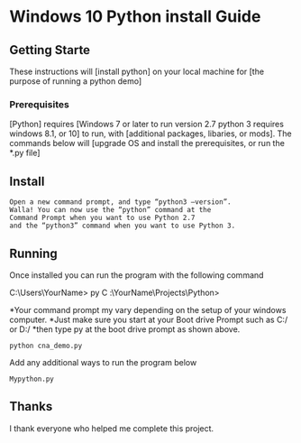 
# Windows 10 Python install Guide


## **Getting Starte**

These instructions will [install python] on your local machine for [the purpose of running a python demo]

### **Prerequisites**

[Python] requires [Windows 7 or later to run version 2.7 python 3 requires windows 8.1, or 10] to run,
 with [additional packages, libaries, or mods]. The commands below will [upgrade OS and install the prerequisites, or run the *.py file]

## Install

```
Open a new command prompt, and type “python3 –version”. 
Walla! You can now use the “python” command at the
Command Prompt when you want to use Python 2.7
and the “python3” command when you want to use Python 3.
```

## Running
Once installed you can run the program with the following command

C:\Users\YourName> py
C  :\YourName\Projects\Python>

*Your command prompt my vary depending on the setup of your windows computer.
*Just make sure you start at your Boot drive Prompt such as C:/ or D:/
*then type py at the boot drive prompt as shown above.

```
python cna_demo.py
```

Add any additional ways to run the program below

```
Mypython.py
```

## Thanks

I thank everyone who helped me complete this project.